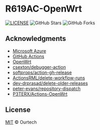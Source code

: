 # R619AC-OpenWrt

[![LICENSE](https://img.shields.io/github/license/mashape/apistatus.svg?style=flat-square&label=LICENSE)](https://github.com/z4q/R619AC-OpenWrt/blob/main/LICENSE)
![GitHub Stars](https://img.shields.io/github/stars/z4q/R619AC-OpenWrt.svg?style=flat-square&label=Stars&logo=github)
![GitHub Forks](https://img.shields.io/github/forks/z4q/R619AC-OpenWrt.svg?style=flat-square&label=Forks&logo=github)

## Acknowledgments

- [Microsoft Azure](https://azure.microsoft.com)
- [GitHub Actions](https://github.com/features/actions)
- [OpenWrt](https://github.com/openwrt/openwrt)
- [csexton/debugger-action](https://github.com/csexton/debugger-action)
- [softprops/action-gh-release](https://github.com/softprops/action-gh-release)
- [ActionsRML/delete-workflow-runs](https://github.com/ActionsRML/delete-workflow-runs)
- [dev-drprasad/delete-older-releases](https://github.com/dev-drprasad/delete-older-releases)
- [peter-evans/repository-dispatch](https://github.com/peter-evans/repository-dispatch)
- [P3TERX/Actions-OpenWrt](https://github.com/P3TERX/Actions-OpenWrt)
## License

[MIT](https://github.com/z4q/R619AC-OpenWrt/blob/main/LICENSE) © Ourtech
